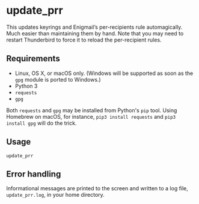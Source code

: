 # update_prr

This updates keyrings and Enigmail’s per-recipients rule automagically.  Much easier than maintaining them by hand.  Note that you may need to restart Thunderbird to force it to reload the per-recipient rules.

## Requirements

* Linux, OS X, or macOS only.  (Windows will be supported as soon as the `gpg` module is ported to Windows.)
* Python 3
* `requests`
* `gpg`

Both `requests` and `gpg` may be installed from Python's `pip` tool.  Using Homebrew on macOS, for instance, `pip3 install requests` and `pip3 install gpg` will do the trick.

## Usage

`update_prr`

## Error handling

Informational messages are printed to the screen and written to a log file, `update_prr.log`, in your home directory.
